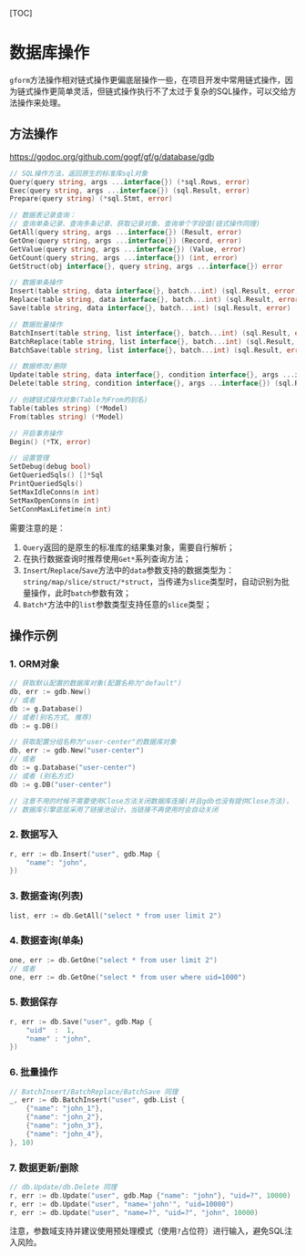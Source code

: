 
[TOC]

# 数据库操作

`gform`方法操作相对链式操作更偏底层操作一些，在项目开发中常用链式操作，因为链式操作更简单灵活，但链式操作执行不了太过于复杂的SQL操作，可以交给方法操作来处理。

## 方法操作
https://godoc.org/github.com/gogf/gf/g/database/gdb

```go
// SQL操作方法，返回原生的标准库sql对象
Query(query string, args ...interface{}) (*sql.Rows, error)
Exec(query string, args ...interface{}) (sql.Result, error)
Prepare(query string) (*sql.Stmt, error)

// 数据表记录查询：
// 查询单条记录、查询多条记录、获取记录对象、查询单个字段值(链式操作同理)
GetAll(query string, args ...interface{}) (Result, error)
GetOne(query string, args ...interface{}) (Record, error)
GetValue(query string, args ...interface{}) (Value, error)
GetCount(query string, args ...interface{}) (int, error)
GetStruct(obj interface{}, query string, args ...interface{}) error

// 数据单条操作
Insert(table string, data interface{}, batch...int) (sql.Result, error)
Replace(table string, data interface{}, batch...int) (sql.Result, error)
Save(table string, data interface{}, batch...int) (sql.Result, error)

// 数据批量操作
BatchInsert(table string, list interface{}, batch...int) (sql.Result, error)
BatchReplace(table string, list interface{}, batch...int) (sql.Result, error)
BatchSave(table string, list interface{}, batch...int) (sql.Result, error)

// 数据修改/删除
Update(table string, data interface{}, condition interface{}, args ...interface{}) (sql.Result, error)
Delete(table string, condition interface{}, args ...interface{}) (sql.Result, error)

// 创建链式操作对象(Table为From的别名)
Table(tables string) (*Model)
From(tables string) (*Model)

// 开启事务操作
Begin() (*TX, error)

// 设置管理
SetDebug(debug bool)
GetQueriedSqls() []*Sql
PrintQueriedSqls()
SetMaxIdleConns(n int)
SetMaxOpenConns(n int)
SetConnMaxLifetime(n int)
```

需要注意的是：
1. `Query`返回的是原生的标准库的结果集对象，需要自行解析；
1. 在执行数据查询时推荐使用`Get*`系列查询方法；
1. `Insert`/`Replace`/`Save`方法中的`data`参数支持的数据类型为：`string/map/slice/struct/*struct`，当传递为`slice`类型时，自动识别为批量操作，此时`batch`参数有效；
1. `Batch*`方法中的`list`参数类型支持任意的`slice`类型；


## 操作示例


### 1. ORM对象
```go
// 获取默认配置的数据库对象(配置名称为"default")
db, err := gdb.New()
// 或者
db := g.Database()
// 或者(别名方式, 推荐)
db := g.DB()

// 获取配置分组名称为"user-center"的数据库对象
db, err := gdb.New("user-center")
// 或者 
db := g.Database("user-center")
// 或者 (别名方式)
db := g.DB("user-center")

// 注意不用的时候不需要使用Close方法关闭数据库连接(并且gdb也没有提供Close方法)，
// 数据库引擎底层采用了链接池设计，当链接不再使用时会自动关闭
```

### 2. 数据写入
```go
r, err := db.Insert("user", gdb.Map {
    "name": "john",
})
```

### 3. 数据查询(列表)
```go
list, err := db.GetAll("select * from user limit 2")
```

### 4. 数据查询(单条)
```go
one, err := db.GetOne("select * from user limit 2")
// 或者
one, err := db.GetOne("select * from user where uid=1000")
```

### 5. 数据保存
```go
r, err := db.Save("user", gdb.Map {
    "uid"  :  1,
    "name" : "john",
})
```

### 6. 批量操作
```go
// BatchInsert/BatchReplace/BatchSave 同理
_, err := db.BatchInsert("user", gdb.List {
    {"name": "john_1"},
    {"name": "john_2"},
    {"name": "john_3"},
    {"name": "john_4"},
}, 10)
```

### 7. 数据更新/删除
```go
// db.Update/db.Delete 同理
r, err := db.Update("user", gdb.Map {"name": "john"}, "uid=?", 10000)
r, err := db.Update("user", "name='john'", "uid=10000")
r, err := db.Update("user", "name=?", "uid=?", "john", 10000)
```
注意，参数域支持并建议使用预处理模式（使用`?`占位符）进行输入，避免SQL注入风险。
